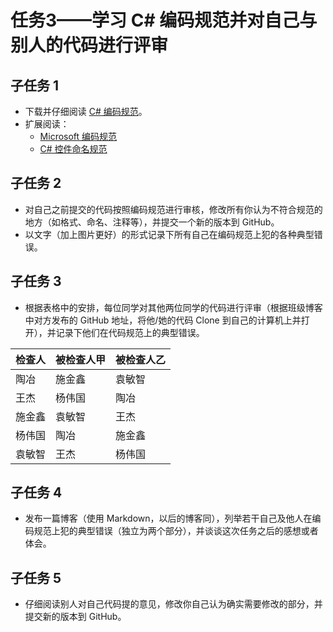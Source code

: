 # 任务3——学习 C# 编码规范并对自己与别人的代码进行评审
## 子任务 1
- 下载并仔细阅读 [C# 编码规范](http://p1hz7evyf.bkt.clouddn.com/C%23%20%E7%BC%96%E7%A0%81%E8%A7%84%E8%8C%83.pdf)。 
- 扩展阅读：
    - [Microsoft 编码规范](http://p1hz7evyf.bkt.clouddn.com/Microsoft-%E7%BC%96%E7%A0%81%E8%A7%84%E8%8C%83.pdf)
    - [C# 控件命名规范](https://www.cnblogs.com/Joetao/articles/2095290.html)

## 子任务 2
- 对自己之前提交的代码按照编码规范进行审核，修改所有你认为不符合规范的地方（如格式、命名、注释等），并提交一个新的版本到 GitHub。
- 以文字（加上图片更好）的形式记录下所有自己在编码规范上犯的各种典型错误。

## 子任务 3
- 根据表格中的安排，每位同学对其他两位同学的代码进行评审（根据班级博客中对方发布的 GitHub 地址，将他/她的代码 Clone 到自己的计算机上并打开），并记录下他们在代码规范上的典型错误。

检查人 | 被检查人甲 | 被检查人乙
---------|----------|---------
 陶冶 | 施金鑫 | 袁敏智
 王杰 | 杨伟国 | 陶冶
 施金鑫 | 袁敏智 | 王杰
 杨伟国 | 陶冶 | 施金鑫
 袁敏智 | 王杰 | 杨伟国

 ## 子任务 4
 - 发布一篇博客（使用 Markdown，以后的博客同），列举若干自己及他人在编码规范上犯的典型错误（独立为两个部分），并谈谈这次任务之后的感想或者体会。

## 子任务 5
- 仔细阅读别人对自己代码提的意见，修改你自己认为确实需要修改的部分，并提交新的版本到 GitHub。